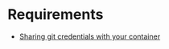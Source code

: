 # Requirements

* [Sharing git credentials with your container](https://code.visualstudio.com/remote/advancedcontainers/sharing-git-credentials)
